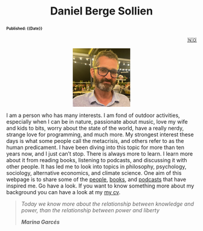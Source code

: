 <head>  
    <link rel="stylesheet" href="styles.css">
</head>
<div style="text-align: center;">

<h1>Daniel Berge Sollien</h1>
</div>

<font size="1">**Published: {{Date}}**</font>
<a href="index.md">

<div style="text-align: right">🇳🇴</div>
</a>

<img
 style="display: block;
           margin-left: auto;
           margin-right: auto;
           width: 30%;"
    src="Me_Summer_smaller.jpg">
</img>

I am a person who has many interests. I am fond of outdoor activities, especially when I can be in nature, passionate about music, love my wife and kids to bits, worry about the state of the world, have a really nerdy, strange love for programming, and much more. My strongest interest these days is what some people call the metacrisis, and others refer to as the human predicament. I have been diving into this topic for more than ten years now, and I just can’t stop. There is always more to learn. I learn more about it from reading books, listening to podcasts, and discussing it with other people. It has led me to look into topics in philosophy, psychology, sociology, alternative economics, and climate science. One aim of this webpage is to share some of the <a href="people_english.md">people</a>, <a href="books_english.md">books</a>, and <a href="podcasts_english.md">podcasts</a> that have inspired me. Go have a look. If you want to know something more about my background you can have a look at my <a href="cv_english.md"> my cv</a>.

> _Today we know more about the relationship between knowledge and power, than the relationship between power and liberty_<br>
>
> <cite>**Marina Garcés**</cite>
